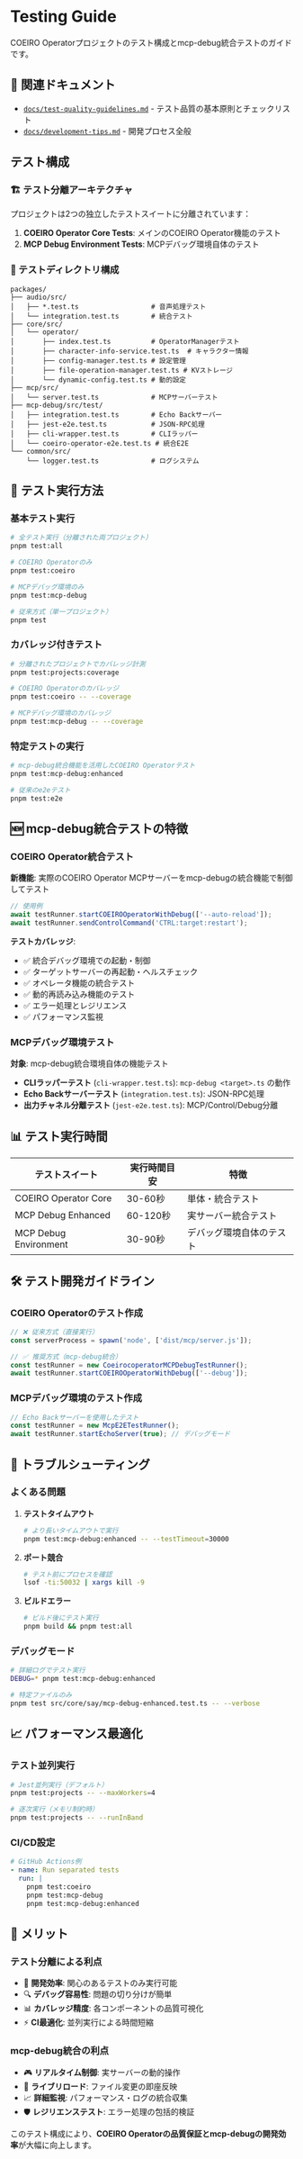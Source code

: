 # Testing Guide

COEIRO Operatorプロジェクトのテスト構成とmcp-debug統合テストのガイドです。

## 🔗 関連ドキュメント

- [`docs/test-quality-guidelines.md`](./test-quality-guidelines.md) - テスト品質の基本原則とチェックリスト
- [`docs/development-tips.md`](./development-tips.md) - 開発プロセス全般

## テスト構成

### 🏗️ テスト分離アーキテクチャ

プロジェクトは2つの独立したテストスイートに分離されています：

1. **COEIRO Operator Core Tests**: メインのCOEIRO Operator機能のテスト
2. **MCP Debug Environment Tests**: MCPデバッグ環境自体のテスト

### 📁 テストディレクトリ構成

```
packages/
├── audio/src/
│   ├── *.test.ts                  # 音声処理テスト
│   └── integration.test.ts        # 統合テスト
├── core/src/
│   └── operator/
│       ├── index.test.ts          # OperatorManagerテスト
│       ├── character-info-service.test.ts  # キャラクター情報
│       ├── config-manager.test.ts # 設定管理
│       ├── file-operation-manager.test.ts # KVストレージ
│       └── dynamic-config.test.ts # 動的設定
├── mcp/src/
│   └── server.test.ts             # MCPサーバーテスト
├── mcp-debug/src/test/
│   ├── integration.test.ts        # Echo Backサーバー
│   ├── jest-e2e.test.ts           # JSON-RPC処理
│   ├── cli-wrapper.test.ts        # CLIラッパー
│   └── coeiro-operator-e2e.test.ts # 統合E2E
└── common/src/
    └── logger.test.ts             # ログシステム
```


## 🚀 テスト実行方法

### 基本テスト実行

```bash
# 全テスト実行（分離された両プロジェクト）
pnpm test:all

# COEIRO Operatorのみ
pnpm test:coeiro

# MCPデバッグ環境のみ
pnpm test:mcp-debug

# 従来方式（単一プロジェクト）
pnpm test
```

### カバレッジ付きテスト

```bash
# 分離されたプロジェクトでカバレッジ計測
pnpm test:projects:coverage

# COEIRO Operatorのカバレッジ
pnpm test:coeiro -- --coverage

# MCPデバッグ環境のカバレッジ
pnpm test:mcp-debug -- --coverage
```

### 特定テストの実行

```bash
# mcp-debug統合機能を活用したCOEIRO Operatorテスト
pnpm test:mcp-debug:enhanced

# 従来のe2eテスト
pnpm test:e2e
```

## 🆕 mcp-debug統合テストの特徴

### COEIRO Operator統合テスト

**新機能**: 実際のCOEIRO Operator MCPサーバーをmcp-debugの統合機能で制御してテスト

```typescript
// 使用例
await testRunner.startCOEIROOperatorWithDebug(['--auto-reload']);
await testRunner.sendControlCommand('CTRL:target:restart');
```

**テストカバレッジ**:
- ✅ 統合デバッグ環境での起動・制御
- ✅ ターゲットサーバーの再起動・ヘルスチェック
- ✅ オペレータ機能の統合テスト
- ✅ 動的再読み込み機能のテスト
- ✅ エラー処理とレジリエンス
- ✅ パフォーマンス監視

### MCPデバッグ環境テスト

**対象**: mcp-debug統合環境自体の機能テスト

- **CLIラッパーテスト** (`cli-wrapper.test.ts`): `mcp-debug <target>.ts` の動作
- **Echo Backサーバーテスト** (`integration.test.ts`): JSON-RPC処理
- **出力チャネル分離テスト** (`jest-e2e.test.ts`): MCP/Control/Debug分離

## 📊 テスト実行時間

| テストスイート | 実行時間目安 | 特徴 |
|---|---|---|
| COEIRO Operator Core | 30-60秒 | 単体・統合テスト |
| MCP Debug Enhanced | 60-120秒 | 実サーバー統合テスト |
| MCP Debug Environment | 30-90秒 | デバッグ環境自体のテスト |

## 🛠️ テスト開発ガイドライン

### COEIRO Operatorのテスト作成

```typescript
// ❌ 従来方式（直接実行）
const serverProcess = spawn('node', ['dist/mcp/server.js']);

// ✅ 推奨方式（mcp-debug統合）
const testRunner = new CoeirocoperatorMCPDebugTestRunner();
await testRunner.startCOEIROOperatorWithDebug(['--debug']);
```

### MCPデバッグ環境のテスト作成

```typescript
// Echo Backサーバーを使用したテスト
const testRunner = new McpE2ETestRunner();
await testRunner.startEchoServer(true); // デバッグモード
```

## 🔧 トラブルシューティング

### よくある問題

1. **テストタイムアウト**
   ```bash
   # より長いタイムアウトで実行
   pnpm test:mcp-debug:enhanced -- --testTimeout=30000
   ```

2. **ポート競合**
   ```bash
   # テスト前にプロセスを確認
   lsof -ti:50032 | xargs kill -9
   ```

3. **ビルドエラー**
   ```bash
   # ビルド後にテスト実行
   pnpm build && pnpm test:all
   ```

### デバッグモード

```bash
# 詳細ログでテスト実行
DEBUG=* pnpm test:mcp-debug:enhanced

# 特定ファイルのみ
pnpm test src/core/say/mcp-debug-enhanced.test.ts -- --verbose
```

## 📈 パフォーマンス最適化

### テスト並列実行

```bash
# Jest並列実行（デフォルト）
pnpm test:projects -- --maxWorkers=4

# 逐次実行（メモリ制約時）
pnpm test:projects -- --runInBand
```

### CI/CD設定

```yaml
# GitHub Actions例
- name: Run separated tests
  run: |
    pnpm test:coeiro
    pnpm test:mcp-debug
    pnpm test:mcp-debug:enhanced
```

## 🎯 メリット

### テスト分離による利点

- 🚀 **開発効率**: 関心のあるテストのみ実行可能
- 🔍 **デバッグ容易性**: 問題の切り分けが簡単
- 📊 **カバレッジ精度**: 各コンポーネントの品質可視化
- ⚡ **CI最適化**: 並列実行による時間短縮

### mcp-debug統合の利点

- 🎮 **リアルタイム制御**: 実サーバーの動的操作
- 🔄 **ライブリロード**: ファイル変更の即座反映
- 📈 **詳細監視**: パフォーマンス・ログの統合収集
- 🛡️ **レジリエンステスト**: エラー処理の包括的検証

このテスト構成により、**COEIRO Operatorの品質保証とmcp-debugの開発効率**が大幅に向上します。